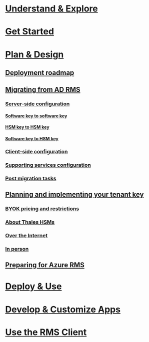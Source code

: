 # [Understand & Explore](/rights-management/understand-explore/azure-rights-management)
# [Get Started](/rights-management/get-started/requirements-for-azure-rights-management)
# [Plan & Design](./azure-rights-management-deployment-roadmap.md)
## [Deployment roadmap](./azure-rights-management-deployment-roadmap.md)
## [Migrating from AD RMS](./migrating-from-ad-rms-to-azure-rights-management.md)
### [Server-side configuration](./migrating-from-ad-rms-to-azure-rights-management-phase1.md)
#### [Software key to software key](migrating-from-ad-rms-to-azure-rights-management-softwarekey-to-softwarekey.md)
#### [HSM key to HSM key](migrating-from-ad-rms-to-azure-rights-management-hsmkey-to-hsmkey.md)
#### [Software key to HSM key](migrating-from-ad-rms-to-azure-rights-management-softwarekey-to-hsmkey.md)
### [Client-side configuration](./migrating-from-ad-rms-to-azure-rights-management-phase2.md)
### [Supporting services configuration](./migrating-from-ad-rms-to-azure-rights-management-phase3.md)
### [Post migration tasks](./migrating-from-ad-rms-to-azure-rights-management-phase4.md)
## [Planning and implementing your tenant key](./planning-and-implementing-your-azure-rights-management-tenant-key.md)
### [BYOK pricing and restrictions](byok-pricing-and-restrictions.md)
### [About Thales HSMs](information-about-thales-hms-and-microsoft-additions.md)
### [Over the Internet](generate-and-transfer-your-tenant-key-over-the-internet.md)
### [In person](generate-and-transfer-your-tenant-key-in-person.md)
## [Preparing for Azure RMS](./preparing-for-azure-rights-management.md)
# [Deploy & Use](/rights-management/deploy-use/activating-azure-rights-management)
# [Develop & Customize Apps](/rights-management/develop/developers-guide)
# [Use the RMS Client](/rights-management/rms-client/rights-management-rms-client)